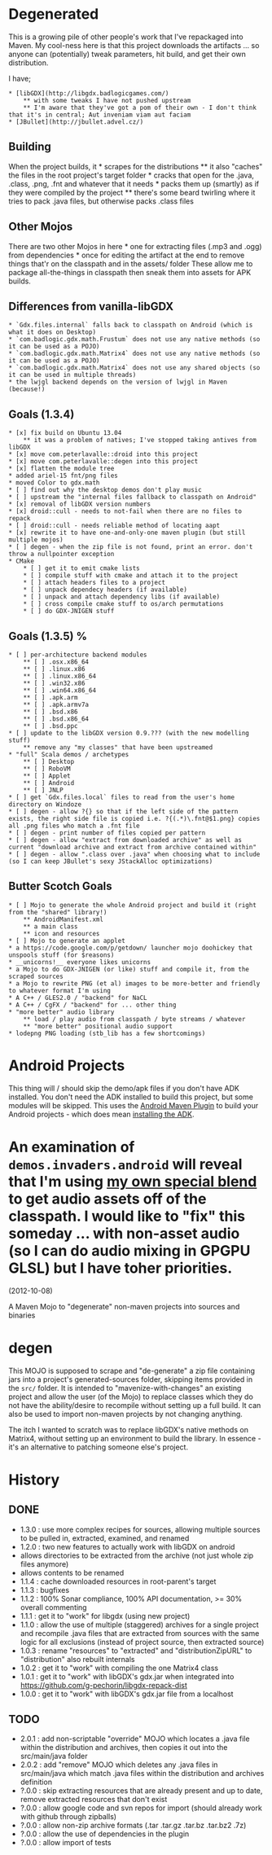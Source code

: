 Degenerated
===========

This is a growing pile of other people's work that I've repackaged into Maven.
My cool-ness here is that this project downloads the artifacts ... so anyone can (potentially) tweak parameters, hit build, and get their own distribution.

I have;

	* [libGDX](http://libgdx.badlogicgames.com/)
		** with some tweaks I have not pushed upstream
		** I'm aware that they've got a pom of their own - I don't think that it's in central; Aut inveniam viam aut faciam
	* [JBullet](http://jbullet.advel.cz/)


Building
-------
When the project builds, it
	* scrapes for the distributions
		** it also "caches" the files in the root project's target folder
	* cracks that open for the .java, .class, .png, .fnt and whatever that it needs
	* packs them up (smartly) as if they were compiled by the project
		** there's some beard twirling where it tries to pack .java files, but otherwise packs .class files

Other Mojos
-----------
There are two other Mojos in here
	* one for extracting files (.mp3 and .ogg) from dependencies
	* once for editing the artifact at the end to remove things that'r on the classpath and in the assets/ folder
These allow me to package all-the-things in classpath then sneak them into assets for APK builds.

Differences from vanilla-libGDX
-------------------------------
	* `Gdx.files.internal` falls back to classpath on Android (which is what it does on Desktop)
	* `com.badlogic.gdx.math.Frustum` does not use any native methods (so it can be used as a POJO)
	* `com.badlogic.gdx.math.Matrix4` does not use any native methods (so it can be used as a POJO)
	* `com.badlogic.gdx.math.Matrix4` does not use any shared objects (so it can be used in multiple threads)
	* the lwjgl backend depends on the version of lwjgl in Maven (because!)

Goals (1.3.4)
------------------
	* [x] fix build on Ubuntu 13.04
		** it was a problem of natives; I've stopped taking antives from libGDX
	* [x] move com.peterlavalle::droid into this project
	* [x] move com.peterlavalle::degen into this project
	* [x] flatten the module tree
	* added ariel-15 fnt/png files
	* moved Color to gdx.math
	* [ ] find out why the desktop demos don't play music
	* [ ] upstream the "internal files fallback to classpath on Android"
	* [x] removal of libGDX version numbers
	* [x] droid::cull - needs to not-fail when there are no files to repack
	* [ ] droid::cull - needs reliable method of locating aapt
	* [x] rewrite it to have one-and-only-one maven plugin (but still multiple mojos)
	* [ ] degen - when the zip file is not found, print an error. don't throw a nullpointer exception
	* CMake
		* [ ] get it to emit cmake lists
		* [ ] compile stuff with cmake and attach it to the project
		* [ ] attach headers files to a project
		* [ ] unpack dependecy headers (if available)
		* [ ] unpack and attach dependency libs (if available)
		* [ ] cross compile cmake stuff to os/arch permutations
		* [ ] do GDX-JNIGEN stuff
 
Goals (1.3.5)                                 %
------------------
	* [ ] per-architecture backend modules
		** [ ] .osx.x86_64
		** [ ] .linux.x86
		** [ ] .linux.x86_64
		** [ ] .win32.x86
		** [ ] .win64.x86_64
		** [ ] .apk.arm
		** [ ] .apk.armv7a
		** [ ] .bsd.x86
		** [ ] .bsd.x86_64
		** [ ] .bsd.ppc
	* [ ] update to the libGDX version 0.9.??? (with the new modelling stuff)
		** remove any "my classes" that have been upstreamed
	* "full" Scala demos / archetypes
		** [ ] Desktop
		** [ ] RoboVM
		** [ ] Applet
		** [ ] Android
		** [ ] JNLP
	* [ ] get `Gdx.files.local` files to read from the user's home directory on Windoze
	* [ ] degen - allow ?{} so that if the left side of the pattern exists, the right side file is copied i.e. ?{(.*)\.fnt@$1.png} copies all .png files who match a .fnt file
	* [ ] degen - print number of files copied per pattern
	* [ ] degen - allow "extract from downloaded archive" as well as current "download archive and extract from archive contained within"
	* [ ] degen - allow ".class over .java" when choosing what to include (so I can keep JBullet's sexy JStackAlloc optimizations)

Butter Scotch Goals
-------------------
	* [ ] Mojo to generate the whole Android project and build it (right from the "shared" library!)
		** AndroidManifest.xml
		** a main class
		** icon and resources
	* [ ] Mojo to generate an applet
	* a https://code.google.com/p/getdown/ launcher mojo doohickey that unspools stuff (for $reasons)
	* __unicorns!__ everyone likes unicorns
	* a Mojo to do GDX-JNIGEN (or like) stuff and compile it, from the scraped sources
	* a Mojo to rewrite PNG (et al) images to be more-better and friendly to whatever format I'm using
	* A C++ / GLES2.0 / "backend" for NaCL
	* A C++ / CgFX / "backend" for ... other thing
	* "more better" audio library
		** load / play audio from classpath / byte streams / whatever
		** "more better" positional audio support
	* lodepng PNG loading (stb_lib has a few shortcomings)

Android Projects
================
This thing will / should skip the demo/apk files if you don't have ADK installed.
You don't need the ADK installed to build this project, but some modules will be skipped.
This uses the [Android Maven Plugin](http://code.google.com/p/maven-android-plugin/) to build your Android projects - which does mean [installing the ADK](http://code.google.com/p/maven-android-plugin/wiki/GettingStarted).

An examination of `demos.invaders.android` will reveal that I'm using [my own special blend](https://github.com/g-pechorin/droid-maven-plugin) to get audio assets off of the classpath.
I would like to "fix" this someday ... with non-asset audio (so I can do audio mixing in GPGPU GLSL) but I have toher priorities.
=======
(2012-10-08)

A Maven Mojo to "degenerate" non-maven projects into sources and binaries

degen
=====

This MOJO is supposed to scrape and "de-generate" a zip file containing jars into a project's generated-sources folder, skipping items provided in the `src/` folder.
It is intended to "mavenize-with-changes" an existing project and allow the user (of the Mojo) to replace classes which they do not have the ability/desire to recompile without setting up a full build.
It can also be used to import non-maven projects by not changing anything.

The itch I wanted to scratch was to replace libGDX's native methods on Matrix4, without setting up an environment to build the library.
In essence - it's an alternative to patching someone else's project.

History
=======
DONE
----
 * 1.3.0 : use more complex recipes for sources, allowing multiple sources to be pulled in, extracted, examined, and renamed
 * 1.2.0 : two new features to actually work with libGDX on android
  * allows directories to be extracted from the archive (not just whole zip files anymore)
  * allows contents to be renamed
 * 1.1.4 : cache downloaded resources in root-parent's target
 * 1.1.3 : bugfixes
 * 1.1.2 : 100% Sonar compliance, 100% API documentation, >= 30% overall commenting
 * 1.1.1 : get it to "work" for libgdx (using new project)
 * 1.1.0 : allow the use of multiple (staggered) archives for a single project and recompile .java files that are extracted from sources with the same logic for all exclusions (instead of project source, then extracted source)
 * 1.0.3 : rename "resources" to "extracted" and "distributionZipURL" to "distribution" also rebuilt internals
 * 1.0.2 : get it to "work" with compiling the one Matrix4 class
 * 1.0.1 : get it to "work" with libGDX's gdx.jar when integrated into https://github.com/g-pechorin/libgdx-repack-dist
 * 1.0.0 : get it to "work" with libGDX's gdx.jar file from a localhost


TODO
----
 * 2.0.1 : add non-scriptable "override" MOJO which locates a .java file within the distribution and archives, then copies it out into the src/main/java folder
 * 2.0.2 : add "remove" MOJO which deletes any .java files in src/main/java which match .java files within the distribution and archives definition
 * ?.0.0 : skip extracting resources that are already present and up to date, remove extracted resources that don't exist
 * ?.0.0 : allow google code and svn repos for import (should already work with github through zipballs)
 * ?.0.0 : allow non-zip archive formats (.tar .tar.gz .tar.bz .tar.bz2 .7z)
 * ?.0.0 : allow the use of dependencies in the plugin
 * ?.0.0 : allow import of tests
